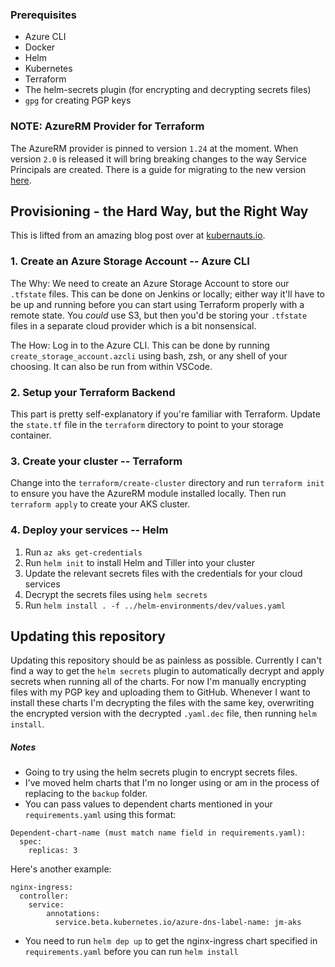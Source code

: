### Prerequisites
* Azure CLI
* Docker
* Helm
* Kubernetes
* Terraform
* The helm-secrets plugin (for encrypting and decrypting secrets files)
* `gpg` for creating PGP keys

### NOTE: AzureRM Provider for Terraform
The AzureRM provider is pinned to version `1.24` at the moment. When version `2.0` is released it will bring breaking changes to the way Service Principals are created. There is a guide for migrating to the new version [here](https://www.terraform.io/docs/providers/azurerm/guides/migrating-to-azuread.html).

## Provisioning - the Hard Way, but the Right Way
This is lifted from an amazing blog post over at [kubernauts.io](https://blog.kubernauts.io/aks-deployment-automation-with-terraform-and-multi-aks-cluster-management-with-rancher-6da9865ad52b).
### 1. Create an Azure Storage Account -- Azure CLI
The Why: We need to create an Azure Storage Account to store our `.tfstate` files. This can be done on Jenkins or locally; either way it'll have to be up and running before you can start using Terraform properly with a remote state. You *could* use S3, but then you'd be storing your `.tfstate` files in a separate cloud provider which is a bit nonsensical.

The How: Log in to the Azure CLI. This can be done by running `create_storage_account.azcli` using bash, zsh, or any shell of your choosing. It can also be run from within VSCode.
### 2. Setup your Terraform Backend
This part is pretty self-explanatory if you're familiar with Terraform. Update the `state.tf` file in the `terraform` directory to point to your storage container.
### 3. Create your cluster -- Terraform
Change into the `terraform/create-cluster` directory and run `terraform init` to ensure you have the AzureRM module installed locally. Then run `terraform apply` to create your AKS cluster.
### 4. Deploy your services -- Helm
1. Run `az aks get-credentials`
2. Run `helm init` to install Helm and Tiller into your cluster
3. Update the relevant secrets files with the credentials for your cloud services
4. Decrypt the secrets files using `helm secrets`
4. Run `helm install . -f ../helm-environments/dev/values.yaml`

## Updating this repository
Updating this repository should be as painless as possible. Currently I can't find a way to get the `helm secrets` plugin to automatically decrypt and apply secrets when running all of the charts. For now I'm manually encrypting files with my PGP key and uploading them to GitHub. Whenever I want to install these charts I'm decrypting the files with the same key, overwriting the encrypted version with the decrypted `.yaml.dec` file, then running `helm install`.


##### Notes
* Going to try using the helm secrets plugin to encrypt secrets files.
* I've moved helm charts that I'm no longer using or am in the process of replacing to the `backup` folder.
* You can pass values to dependent charts mentioned in your `requirements.yaml` using this format:
```
Dependent-chart-name (must match name field in requirements.yaml):
  spec:
    replicas: 3
```
Here's another example:
```
nginx-ingress:
  controller:
    service:
        annotations:
          service.beta.kubernetes.io/azure-dns-label-name: jm-aks
```
* You need to run `helm dep up` to get the nginx-ingress chart specified in `requirements.yaml` before you can run `helm install`